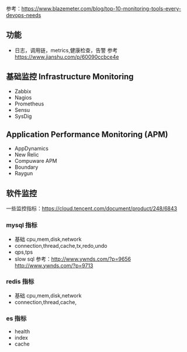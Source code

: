 参考：https://www.blazemeter.com/blog/top-10-monitoring-tools-every-devops-needs

## 功能
* 日志，调用链，metrics,健康检查，告警
参考 https://www.jianshu.com/p/60090ccbce4e


## 基础监控 Infrastructure Monitoring
* Zabbix
* Nagios
* Prometheus
* Sensu
* SysDig

## Application Performance Monitoring (APM)  
* AppDynamics
* New Relic
* Compuware APM
* Boundary
* Raygun


## 软件监控
一些监控指标：https://cloud.tencent.com/document/product/248/6843


### mysql 指标
* 基础 cpu,mem,disk,network
* connection,thread,cache,tx,redo,undo
* qps,tps
* slow sql
参考：http://www.ywnds.com/?p=9656
http://www.ywnds.com/?p=9713

### redis 指标
* 基础 cpu,mem,disk,network
* connection,thread,cache,

### es 指标
* health
* index
* cache

### 
